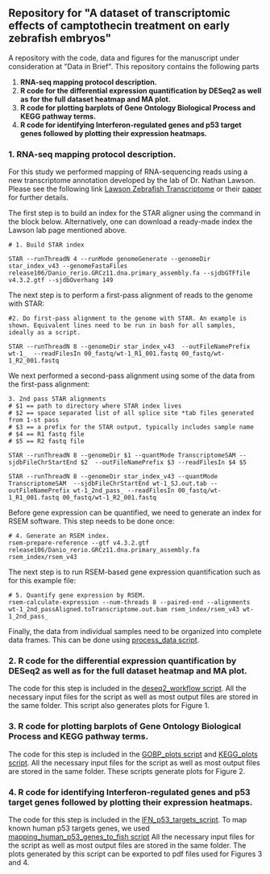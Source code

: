 ## Repository for "A dataset of transcriptomic effects of camptothecin treatment on early zebrafish embryos"

A repository with the code, data and figures for the manuscript under consideration at "Data in Brief".
This repository contains the following parts 

1. **RNA-seq mapping protocol description.**
2. **R code for the differential expression quantification by DESeq2 as well as for the full dataset heatmap and MA plot.**
3. **R code for plotting barplots of Gene Ontology Biological Process and KEGG pathway terms.**
4. **R code for identifying Interferon-regulated genes and p53 target genes followed by plotting their expression heatmaps.**



### 1. RNA-seq mapping protocol description.

For this study we performed mapping of RNA-sequencing reads using a new transcriptome annotation developed by the lab of Dr. Nathan Lawson.
Please see the following link [Lawson Zebrafish Transcriptome](https://www.umassmed.edu/lawson-lab/reagents/zebrafish-transcriptome/) or their [paper](https://elifesciences.org/articles/55792) for further details.

The first step is to build an index for the STAR aligner using the command in the block below. Alternatively, one can download a ready-made index the Lawson lab page mentioned above.

```
# 1. Build STAR index

STAR --runThreadN 4 --runMode genomeGenerate --genomeDir star_index_v43 --genomeFastaFiles release106/Danio_rerio.GRCz11.dna.primary_assembly.fa --sjdbGTFfile v4.3.2.gtf --sjdbOverhang 149

```

The next step is to perform a first-pass alignment of reads to the genome with STAR:
```
#2. Do first-pass alignment to the genome with STAR. An example is shown. Equivalent lines need to be run in bash for all samples, ideally as a script.

STAR --runThreadN 8 --genomeDir star_index_v43  --outFileNamePrefix wt-1_  --readFilesIn 00_fastq/wt-1_R1_001.fastq 00_fastq/wt-1_R2_001.fastq
```

We next performed a second-pass alignment using some of the data from the first-pass alignment:
```
3. 2nd pass STAR alignments
# $1 == path to directory where STAR index lives
# $2 == space separated list of all splice site *tab files generated from 1-st pass
# $3 == a prefix for the STAR output, typically includes sample name
# $4 == R1 fastq file
# $5 == R2 fastq file

STAR --runThreadN 8 --genomeDir $1 --quantMode TranscriptomeSAM --sjdbFileChrStartEnd $2  --outFileNamePrefix $3 --readFilesIn $4 $5

STAR --runThreadN 8 --genomeDir star_index_v43 --quantMode TranscriptomeSAM  --sjdbFileChrStartEnd wt-1_SJ.out.tab --outFileNamePrefix wt-1_2nd_pass_ --readFilesIn 00_fastq/wt-1_R1_001.fastq 00_fastq/wt-1_R2_001.fastq
```

Before gene expression can be quantified, we need to generate an index for RSEM software. This step needs to be done once:
```
# 4. Generate an RSEM index.
rsem-prepare-reference --gtf v4.3.2.gtf release106/Danio_rerio.GRCz11.dna.primary_assembly.fa rsem_index/rsem_v43
```

The next step is to run RSEM-based gene expression quantification such as for this example file:

```
# 5. Quantify gene expression by RSEM.
rsem-calculate-expression --num-threads 8 --paired-end --alignments wt-1_2nd_passAligned.toTranscriptome.out.bam rsem_index/rsem_v43 wt-1_2nd_pass_
```

Finally, the data from individual samples need to be organized into complete data frames. This can be done using [process_data script](https://github.com/SergeyPry/CPT_RNA-seq_zebrafish_paper/tree/main/R_utils/process_data.R).


### 2. R code for the differential expression quantification by DESeq2 as well as for the full dataset heatmap and MA plot.
The code for this step is included in the [deseq2_workflow script](https://github.com/SergeyPry/CPT_RNA-seq_zebrafish_paper/tree/main/1_DiffExpr_code/deseq2_workflow.R). All the necessary input files for the script as well as most output files are stored in the same folder. This script also generates plots for Figure 1.

### 3. R code for plotting barplots of Gene Ontology Biological Process and KEGG pathway terms.
The code for this step is included in the [GOBP_plots script](https://github.com/SergeyPry/CPT_RNA-seq_zebrafish_paper/tree/main/2_GOBP-KEGG_plots/GOBP_plots.R) and [KEGG_plots script](https://github.com/SergeyPry/CPT_RNA-seq_zebrafish_paper/tree/main/2_GOBP-KEGG_plots/KEGG_plots.R). All the necessary input files for the script as well as most output files are stored in the same folder. These scripts generate plots for Figure 2.

### 4. R code for identifying Interferon-regulated genes and p53 target genes followed by plotting their expression heatmaps.
The code for this step is included in the [IFN_p53_targets_script](https://github.com/SergeyPry/CPT_RNA-seq_zebrafish_paper/tree/main/3_IRG-p53-targets_plots/IFN_p53_targets_script.R). To map known human p53 targets genes, we used [mapping_human_p53_genes_to_fish script](https://github.com/SergeyPry/CPT_RNA-seq_zebrafish_paper/tree/main/3_IRG-p53-targets_plots/mapping_human_p53_genes_to_fish.R)  All the necessary input files for the script as well as most output files are stored in the same folder. The plots generated by this script can be exported to pdf files used for Figures 3 and 4.







